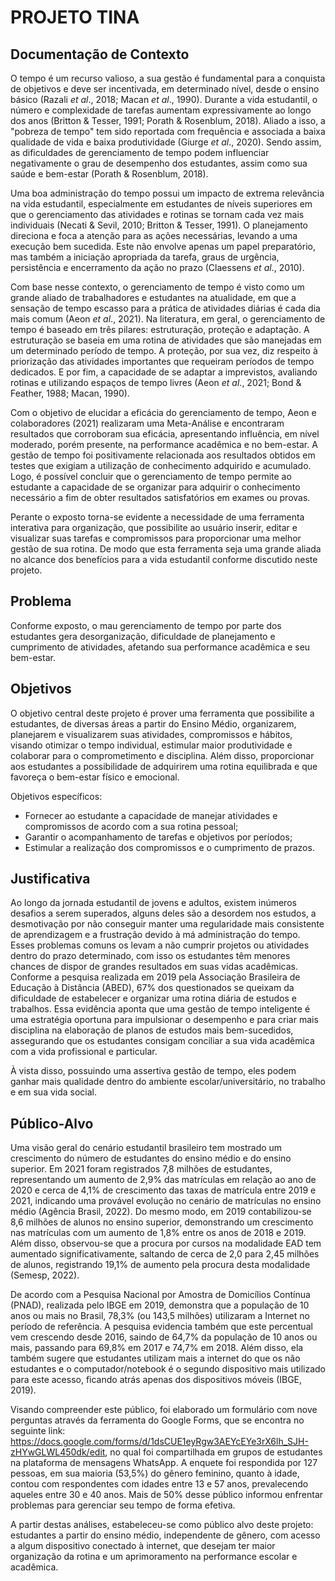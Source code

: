 # PROJETO TINA

## Documentação de Contexto

O tempo é um recurso valioso, a sua gestão é fundamental para a conquista de objetivos e deve ser incentivada, em determinado nível, desde o ensino básico (Razali <i>et al</i>., 2018; Macan <i>et al</i>., 1990). Durante a vida estudantil, o número e complexidade de tarefas aumentam expressivamente ao longo dos anos (Britton & Tesser, 1991; Porath & Rosenblum, 2018). Aliado a isso, a "pobreza de tempo" tem sido reportada com frequência e associada a baixa qualidade de vida e baixa produtividade (Giurge <i>et al</i>., 2020). Sendo assim, as dificuldades de gerenciamento de tempo podem influenciar negativamente o grau de desempenho dos estudantes, assim como sua saúde e bem-estar (Porath & Rosenblum, 2018).  

Uma boa administração do tempo possui um impacto de extrema relevância na vida estudantil, especialmente em estudantes de níveis superiores em que o gerenciamento das atividades e rotinas se tornam cada vez mais individuais (Necati & Sevil, 2010; Britton & Tesser, 1991). O planejamento direciona e foca a atenção para as ações necessárias, levando a uma execução bem sucedida. Este não envolve apenas um papel preparatório, mas também a iniciação apropriada da tarefa, graus de urgência, persistência e encerramento da ação no prazo (Claessens <i>et al</i>., 2010).  

Com base nesse contexto, o gerenciamento de tempo é visto como um grande aliado de trabalhadores e estudantes na atualidade, em que a sensação de tempo escasso para a prática de atividades diárias é cada dia mais comum (Aeon <i>et al</i>., 2021). Na literatura, em geral, o gerenciamento de tempo é baseado em três pilares: estruturação, proteção e adaptação. A estruturação se baseia em uma rotina de atividades que são manejadas em um determinado período de tempo. A proteção, por sua vez, diz respeito à priorização das atividades importantes que requeiram períodos de tempo dedicados. E por fim, a capacidade de se adaptar a imprevistos, avaliando rotinas e utilizando espaços de tempo livres (Aeon <i>et al</i>., 2021; Bond & Feather, 1988; Macan, 1990).  

Com o objetivo de elucidar a eficácia do gerenciamento de tempo, Aeon e colaboradores (2021) realizaram uma Meta-Análise e encontraram resultados que corroboram sua eficácia, apresentando influência, em nível moderado, porém presente, na performance acadêmica e no bem-estar. A gestão de tempo foi positivamente relacionada aos resultados obtidos em testes que exigiam a utilização de conhecimento adquirido e acumulado. Logo, é possível concluir que o gerenciamento de tempo permite ao estudante a capacidade de se organizar para adquirir o conhecimento necessário a fim de obter resultados satisfatórios em exames ou provas.  

Perante o exposto torna-se evidente a necessidade de uma ferramenta interativa para organização, que possibilite ao usuário inserir, editar e visualizar suas tarefas e compromissos para proporcionar uma melhor gestão de sua rotina. De modo que esta ferramenta seja uma grande aliada no alcance dos benefícios para a vida estudantil conforme discutido neste projeto. 

## Problema
Conforme exposto, o mau gerenciamento de tempo por parte dos estudantes gera desorganização, dificuldade de planejamento e cumprimento de atividades, afetando sua performance acadêmica e seu bem-estar.

## Objetivos

O objetivo central deste projeto é prover uma ferramenta que possibilite a estudantes, de diversas áreas a partir do Ensino Médio, organizarem, planejarem e visualizarem suas atividades, compromissos e hábitos, visando otimizar o tempo individual, estimular maior produtividade e colaborar para o comprometimento e disciplina. Além disso, proporcionar aos estudantes a possibilidade de adquirirem uma rotina equilibrada e que favoreça o bem-estar físico e emocional.  

Objetivos específicos:  

<ul>
<li>Fornecer ao estudante a capacidade de manejar atividades e compromissos de acordo com a sua rotina pessoal;</li> 

<li>Garantir o acompanhamento de tarefas e objetivos por períodos;</li>

<li>Estimular a realização dos compromissos e o cumprimento de prazos.</li>
</ul>

## Justificativa

Ao longo da jornada estudantil de jovens e adultos, existem inúmeros desafios a serem superados, alguns deles são a desordem nos estudos, a desmotivação por não conseguir manter uma regularidade mais consistente de aprendizagem e a frustração devido à má administração do tempo. Esses problemas comuns os levam a não cumprir projetos ou atividades dentro do prazo determinado, com isso os estudantes têm menores chances de dispor de grandes resultados em suas vidas acadêmicas. Conforme a pesquisa realizada em 2019 pela Associação Brasileira de Educação à Distância (ABED), 67% dos questionados se queixam da dificuldade de estabelecer e organizar uma rotina diária de estudos e trabalhos. Essa evidência aponta que uma gestão de tempo inteligente é uma estratégia oportuna para impulsionar o desempenho e para criar mais disciplina na elaboração de planos de estudos mais bem-sucedidos, assegurando que os estudantes consigam conciliar a sua vida acadêmica com a vida profissional e particular.  

À vista disso, possuindo uma assertiva gestão de tempo, eles podem ganhar mais qualidade dentro do ambiente escolar/universitário, no trabalho e em sua vida social.

## Público-Alvo

Uma visão geral do cenário estudantil brasileiro tem mostrado um crescimento do número de estudantes do ensino médio e do ensino superior. Em 2021 foram registrados 7,8 milhões de estudantes, representando um aumento de 2,9% das matrículas em relação ao ano de 2020 e cerca de 4,1% de crescimento das taxas de matrícula entre 2019 e 2021, indicando uma provável evolução no cenário de matrículas no ensino médio (Agência Brasil, 2022). Do mesmo modo, em 2019 contabilizou-se 8,6 milhões de alunos no ensino superior, demonstrando um crescimento nas matrículas com um aumento de 1,8% entre os anos de 2018 e 2019. Além disso, observou-se que a procura por cursos na modalidade EAD tem aumentado significativamente, saltando de cerca de 2,0 para 2,45 milhões de alunos, registrando 19,1% de aumento pela procura desta modalidade (Semesp, 2022). 

De acordo com a Pesquisa Nacional por Amostra de Domicílios Contínua (PNAD), realizada pelo IBGE em 2019, demonstra que a população de 10 anos ou mais no Brasil, 78,3% (ou 143,5 milhões) utilizaram a Internet no período de referência. A pesquisa evidencia também que este percentual vem crescendo desde 2016, saindo de 64,7% da população de 10 anos ou mais, passando para 69,8% em 2017 e 74,7% em 2018. Além disso, ela também sugere que estudantes utilizam mais a internet do que os não estudantes e o computador/notebook é o segundo dispositivo mais utilizado para este acesso, ficando atrás apenas dos dispositivos móveis (IBGE, 2019).  

Visando compreender este público, foi elaborado um formulário com nove perguntas através da ferramenta do Google Forms, que se encontra no seguinte link: https://docs.google.com/forms/d/1dsCUE1eyRgw3AEYcEYe3rX6lh_SJH-zHYwGLWL450dk/edit, no qual foi compartilhada em grupos de estudantes na plataforma de mensagens WhatsApp. A enquete foi respondida por 127 pessoas, em sua maioria (53,5%) do gênero feminino, quanto à idade, contou com respondentes com idades entre 13 e 57 anos, prevalecendo aqueles entre 30 e 40 anos. Mais de 50% desse público informou enfrentar problemas para gerenciar seu tempo de forma efetiva.  

A partir destas análises, estabeleceu-se como público alvo deste projeto: estudantes a partir do ensino médio, independente de gênero, com acesso a algum dispositivo conectado à internet, que desejam ter maior organização da rotina e um aprimoramento na performance escolar e acadêmica. 
